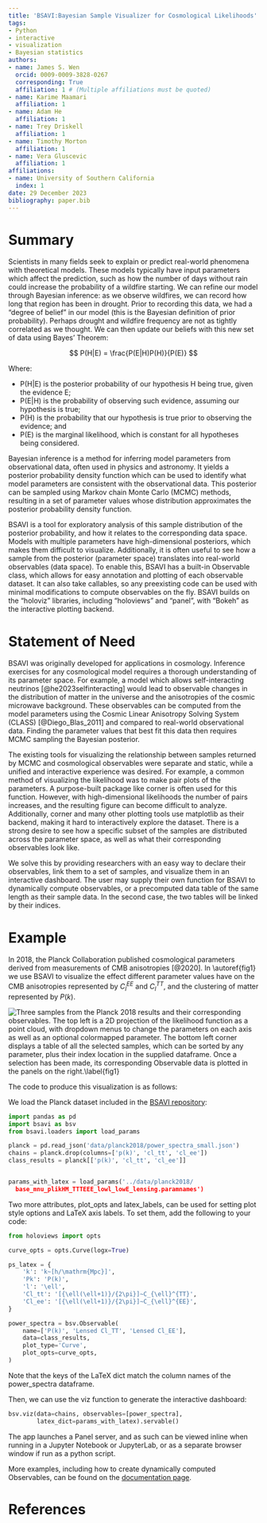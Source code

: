 ```yaml
---
title: 'BSAVI:Bayesian Sample Visualizer for Cosmological Likelihoods'
tags:
- Python
- interactive
- visualization
- Bayesian statistics
authors:
- name: James S. Wen
  orcid: 0009-0009-3828-0267
  corresponding: True
  affiliation: 1 # (Multiple affiliations must be quoted)
- name: Karime Maamari
  affiliation: 1
- name: Adam He
  affiliation: 1
- name: Trey Driskell
  affiliation: 1
- name: Timothy Morton
  affiliation: 1
- name: Vera Gluscevic
  affiliation: 1
affiliations:
- name: University of Southern California
  index: 1
date: 29 December 2023
bibliography: paper.bib
---
```


# Summary

Scientists in many fields seek to explain or predict real-world phenomena with theoretical models. These models typically have input parameters which affect the prediction, such as how the number of days without rain could increase the probability of a wildfire starting. We can refine our model through Bayesian inference: as we observe wildfires, we can record how long that region has been in drought. Prior to recording this data, we had a “degree of belief” in our model (this is the Bayesian definition of prior probability). Perhaps drought and wildfire frequency are not as tightly correlated as we thought. We can then update our beliefs with this new set of data using Bayes’ Theorem:

$$
P(H|E) = \frac{P(E|H)P(H)}{P(E)}
$$

Where:

- P(H|E) is the posterior probability of our hypothesis H being true, given the evidence E;
- P(E|H) is the probability of observing such evidence, assuming our hypothesis is true;
- P(H) is the probability that our hypothesis is true prior to observing the evidence; and
- P(E) is the marginal likelihood, which is constant for all hypotheses being considered.

Bayesian inference is a method for inferring model parameters from observational data, often used in physics and astronomy. It yields a posterior probability density function which can be used to identify what model parameters are consistent with the observational data. This posterior can be sampled using Markov chain Monte Carlo (MCMC) methods, resulting in a set of parameter values whose distribution approximates the posterior probability density function.

BSAVI is a tool for exploratory analysis of this sample distribution of the posterior probability, and how it relates to the corresponding data space. Models with multiple parameters have high-dimensional posteriors, which makes them difficult to visualize. Additionally, it is often useful to see how a sample from the posterior (parameter space) translates into real-world observables (data space). To enable this, BSAVI has a built-in Observable class, which allows for easy annotation and plotting of each observable dataset. It can also take callables, so any preexisting code can be used with minimal  modifications to compute observables on the fly. BSAVI builds on the “holoviz” libraries, including “holoviews” and “panel”, with “Bokeh” as the interactive plotting backend.

# Statement of Need

BSAVI was originally developed for applications in cosmology. Inference exercises for any cosmological model requires a thorough understanding of its parameter space. For example, a model which allows self-interacting neutrinos [@he2023selfinteracting] would lead to observable changes in the distribution of matter in the universe and the anisotropies of the cosmic microwave background. These observables can be computed from the model parameters using the Cosmic Linear Anisotropy Solving System (CLASS) [@Diego_Blas_2011] and compared to real-world observational data. Finding the parameter values that best fit this data then requires MCMC sampling the Bayesian posterior.

 The existing tools for visualizing the relationship between samples returned by MCMC and cosmological observables were separate and static, while a unified and interactive experience was desired. For example, a common method of visualizing the likelihood was to make pair plots of the parameters. A purpose-built package like corner is often used for this function. However, with high-dimensional likelihoods the number of pairs increases, and the resulting figure can become difficult to analyze. Additionally, corner and many other plotting tools use matplotlib as their backend, making it hard to interactively explore the dataset. There is a strong desire to see how a specific subset of the samples are distributed across the parameter space, as well as what their corresponding observables look like.

We solve this by providing researchers with an easy way to declare their observables, link them to a set of samples, and visualize them in an interactive dashboard. The user may supply their own function for BSAVI to dynamically compute observables, or a precomputed data table of the same length as their sample data. In the second case, the two tables will be linked by their indices.

# Example

In 2018, the Planck Collaboration published cosmological parameters derived from measurements of CMB anisotropies [@2020]. In \autoref{fig1} we use BSAVI to visualize the effect different parameter values have on the CMB anisotropies represented by $C_{l}^{EE}$ and $C_{l}^{TT}$, and the clustering of matter represented by $P(k)$.

![Three samples from the Planck 2018 results and their corresponding observables. The top left is a 2D projection of the likelihood function as a point cloud, with dropdown menus to change the parameters on each axis as well as an optional colormapped parameter. The bottom left corner displays a table of all the selected samples, which can be sorted by any parameter, plus their index location in the supplied dataframe. Once a selection has been made, its corresponding Observable data is plotted in the panels on the right.\label{fig1}](fig1.png)

The code to produce this visualization is as follows:

We load the Planck dataset included in the [BSAVI repository](https://github.com/wen-jams/bsavi):

```python
import pandas as pd
import bsavi as bsv
from bsavi.loaders import load_params

planck = pd.read_json('data/planck2018/power_spectra_small.json')
chains = planck.drop(columns=['p(k)', 'cl_tt', 'cl_ee'])
class_results = planck[['p(k)', 'cl_tt', 'cl_ee']]


params_with_latex = load_params('../data/planck2018/
  base_mnu_plikHM_TTTEEE_lowl_lowE_lensing.paramnames')
```


Two more attributes, plot_opts and latex_labels, can be used for setting plot style options and LaTeX axis labels. To set them, add the following to your code:

```python
from holoviews import opts

curve_opts = opts.Curve(logx=True)

ps_latex = {
    'k': 'k~[h/\mathrm{Mpc}]',
    'Pk': 'P(k)',
    'l': '\ell',
    'Cl_tt': '[{\ell(\ell+1)}/{2\pi}]~C_{\ell}^{TT}',
    'Cl_ee': '[{\ell(\ell+1)}/{2\pi}]~C_{\ell}^{EE}',
}

power_spectra = bsv.Observable(
    name=['P(k)', 'Lensed Cl_TT', 'Lensed Cl_EE'], 
    data=class_results,
    plot_type='Curve',
    plot_opts=curve_opts,
)
```

Note that the keys of the LaTeX dict match the column names of the power_spectra dataframe.

Then, we can use the viz function to generate the interactive dashboard:

```python
bsv.viz(data=chains, observables=[power_spectra],
        latex_dict=params_with_latex).servable()
```

The app launches a Panel server, and as such can be viewed inline when running in a Jupyter Notebook or JupyterLab, or as a separate browser window if run as a python script.

More examples, including how to create dynamically computed Observables, can be found on the [documentation page](https://wen-jams.github.io/bsavi/).

# References
